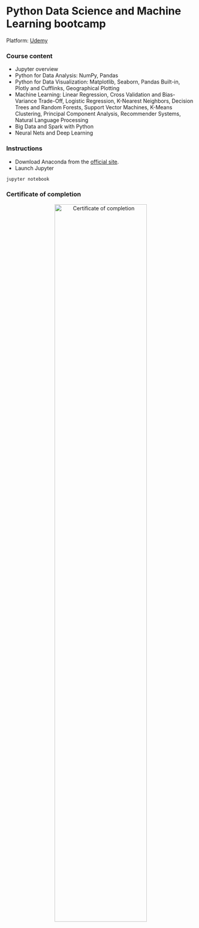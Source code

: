 # Python Data Science and Machine Learning bootcamp

Platform: [Udemy](https://udemy.com/python-for-data-science-and-machine-learning-bootcamp)

### Course content

- Jupyter overview
- Python for Data Analysis: NumPy, Pandas
- Python for Data Visualization: Matplotlib, Seaborn, Pandas Built-in, Plotly and Cufflinks, Geographical Plotting
- Machine Learning: Linear Regression, Cross Validation and Bias-Variance Trade-Off, Logistic Regression, K-Nearest Neighbors, Decision Trees and Random Forests, Support Vector Machines, K-Means Clustering, Principal Component Analysis, Recommender Systems, Natural Language Processing
- Big Data and Spark with Python
- Neural Nets and Deep Learning

### Instructions

- Download Anaconda from the [official site](https://docs.continuum.io/anaconda/install).
- Launch Jupyter

```sh
jupyter notebook
```

### Certificate of completion

<p align="center">
  <a href="https://www.udemy.com/certificate/UC-OJAAFMRJ"><img width="70%" src="https://udemy-certificate.s3.amazonaws.com/image/UC-OJAAFMRJ.jpg" alt="Certificate of completion"/></a>
</p>
